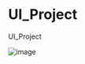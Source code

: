 # UI_Project
 UI_Project
 
![image](https://github.com/Asbaq/UI_Project/assets/62818241/4562876a-f7a1-4d1e-bfba-4bb0ad7e308a)
